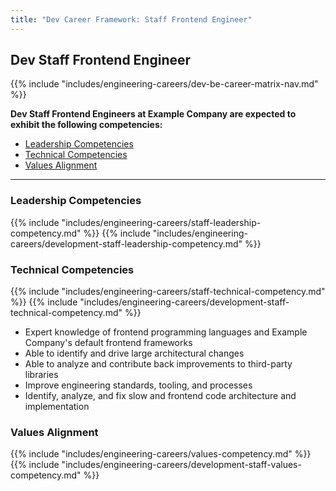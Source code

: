 ```yaml
---
title: "Dev Career Framework: Staff Frontend Engineer"
---
```


## Dev Staff Frontend Engineer

{{% include "includes/engineering-careers/dev-be-career-matrix-nav.md" %}}

**Dev Staff Frontend Engineers at Example Company are expected to exhibit the following competencies:**

- [Leadership Competencies](#leadership-competencies)
- [Technical Competencies](#technical-competencies)
- [Values Alignment](#values-alignment)

---

### Leadership Competencies

{{% include "includes/engineering-careers/staff-leadership-competency.md" %}}
{{% include "includes/engineering-careers/development-staff-leadership-competency.md" %}}

### Technical Competencies

{{% include "includes/engineering-careers/staff-technical-competency.md" %}}
{{% include "includes/engineering-careers/development-staff-technical-competency.md" %}}

- Expert knowledge of frontend programming languages and Example Company's default frontend frameworks
- Able to identify and drive large architectural changes
- Able to analyze and contribute back improvements to third-party libraries
- Improve engineering standards, tooling, and processes
- Identify, analyze, and fix slow and frontend code architecture and implementation

### Values Alignment

{{% include "includes/engineering-careers/values-competency.md" %}}
{{% include "includes/engineering-careers/development-staff-values-competency.md" %}}
